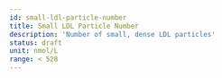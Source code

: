 ```yaml
---
id: small-ldl-particle-number
title: Small LDL Particle Number
description: 'Number of small, dense LDL particles'
status: draft
unit: nmol/L
range: < 528
---
```


